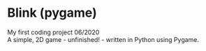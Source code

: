 # Blink (pygame)
My first coding project 06/2020 \
A simple, 2D game - unfinished! - written in Python using Pygame.
